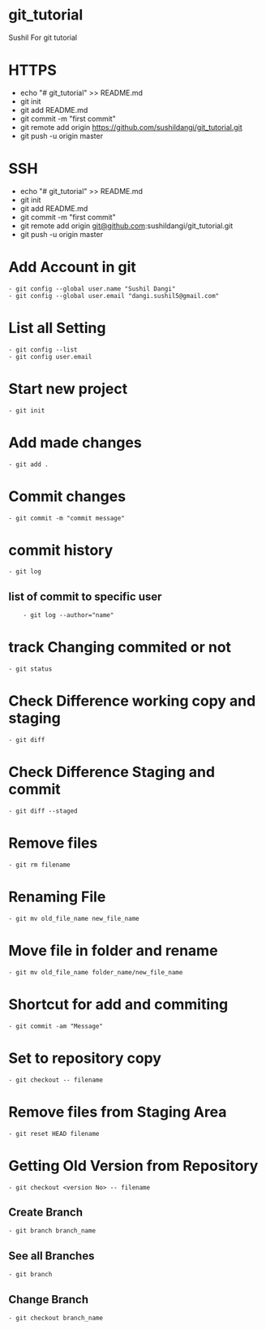 # git_tutorial
Sushil For git tutorial


# HTTPS

- echo "# git_tutorial" >> README.md
- git init
- git add README.md
- git commit -m "first commit"
- git remote add origin https://github.com/sushildangi/git_tutorial.git
- git push -u origin master

# SSH

- echo "# git_tutorial" >> README.md
- git init
- git add README.md
- git commit -m "first commit"
- git remote add origin git@github.com:sushildangi/git_tutorial.git
- git push -u origin master




# Add Account in git

	- git config --global user.name "Sushil Dangi"
	- git config --global user.email "dangi.sushil5@gmail.com"

# List all Setting

	- git config --list
	- git config user.email

# Start new project

	- git init

# Add made changes
	
	- git add .

# Commit changes

	- git commit -m "commit message"

# commit history

	- git log

 ## list of commit to specific user

		- git log --author="name"

# track Changing commited or not 

	- git status

# Check Difference working copy and staging

	- git diff

# Check Difference Staging and commit

	- git diff --staged

# Remove files
	
	- git rm filename

# Renaming File

	- git mv old_file_name new_file_name

# Move file in folder and rename 

	- git mv old_file_name folder_name/new_file_name

# Shortcut for add and commiting 

	- git commit -am "Message"

# Set to repository copy

	- git checkout -- filename

# Remove files from Staging Area

	- git reset HEAD filename

# Getting Old Version from Repository

	- git checkout <version No> -- filename

## Create Branch

	- git branch branch_name

## See all Branches 
	- git branch

## Change Branch

	- git checkout branch_name




